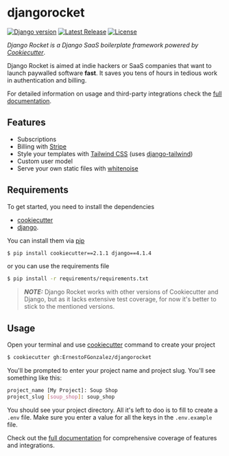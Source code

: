 # djangorocket

[![Django version](https://img.shields.io/badge/django-4.1.4-blue)](https://github.com/ErnestoFGonzalez/djangorocket)
[![Latest Release](https://img.shields.io/github/v/release/ErnestoFGonzalez/djangorocket)](https://github.com/ErnestoFGonzalez/djangorocket/releases)
[![License](https://img.shields.io/badge/license-Apache%202.0-blue.svg)](https://github.com/ErnestoFGonzalez/djangorocket/blob/main/LICENSE.md)

_Django Rocket is a Django SaaS boilerplate framework powered by [Cookiecutter](https://github.com/cookiecutter/cookiecutter)_.

Django Rocket is aimed at indie hackers or SaaS companies that want to launch paywalled software __fast__. It saves you tens of hours in tedious work in authentication and billing.

For detailed information on usage and third-party integrations check the [full documentation](https://ernestofgonzalez.github.io/djangorocket/).

## Features

- Subscriptions 
- Billing with [Stripe](https://github.com/stripe/stripe-python)
- Style your templates with [Tailwind CSS](https://github.com/tailwindlabs/tailwindcss) (uses [django-tailwind](https://github.com/timonweb/django-tailwind))
- Custom user model
- Serve your own static files with [whitenoise](https://github.com/evansd/whitenoise)

## Requirements

To get started, you need to install the dependencies
- [cookiecutter](https://github.com/cookiecutter/cookiecutter) 
- [django](https://github.com/django/django). 

You can install them via [pip](https://github.com/pypa/pip)

```bash
$ pip install cookiecutter==2.1.1 django==4.1.4
```

or you can use the requirements file

```bash
$ pip install -r requirements/requirements.txt
```

> **_NOTE:_** Django Rocket works with other versions of Cookiecutter and Django, but as it lacks extensive test coverage, for now it's better to stick to the mentioned versions.

## Usage

Open your terminal and use [cookiecutter](https://github.com/cookiecutter/cookiecutter) command to create your project 

```bash
$ cookiecutter gh:ErnestoFGonzalez/djangorocket
```

You'll be prompted to enter your project name and project slug. You'll see something like this:
```bash
project_name [My Project]: Soup Shop
project_slug [soup_shop]: soup_shop
```

You should see your project directory. All it's left to doo is to fill to create a `.env` file. Make sure you enter a value for all the keys in the `.env.example` file.

Check out the [full documentation](https://ernestofgonzalez.github.io/djangorocket/) for comprehensive coverage of features and integrations.
